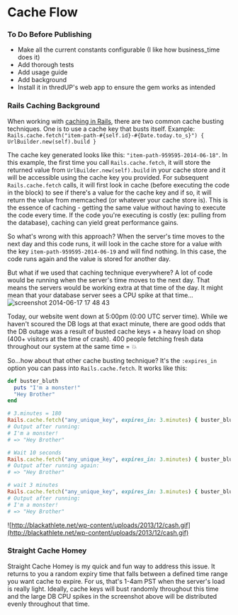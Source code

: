 # Cache Flow

### To Do Before Publishing
* Make all the current constants configurable (I like how business_time does it)
* Add thorough tests
* Add usage guide
* Add background
* Install it in thredUP's web app to ensure the gem works as intended


### Rails Caching Background
When working with [caching in Rails](http://api.rubyonrails.org/classes/ActiveSupport/Cache/Store.html), there are two common cache busting techniques. One is to use a cache key that busts itself. Example:
`Rails.cache.fetch("item-path-#{self.id}-#{Date.today.to_s}") { UrlBuilder.new(self).build }`

The cache key generated looks like this: `"item-path-959595-2014-06-18"`. In this example, the first time you call `Rails.cache.fetch`, it will store the returned value from `UrlBuilder.new(self).build`  in your cache store and it will be accessible using the cache key you provided. For subsequent `Rails.cache.fetch` calls, it will first look in cache (before executing the code in the block) to see if there's a value for the cache key and if so, it will return the value from memcached (or whatever your cache store is). This is the essence of caching - getting the same value without having to execute the code every time. If the code you're executing is costly (ex: pulling from the database), caching can yield great performance gains.

So what's wrong with this approach? When the server's time moves to the next day and this code runs, it will look in the cache store for a value with the key `item-path-959595-2014-06-19` and will find nothing. In this case, the code runs again and the value is stored for another day.

But what if we used that caching technique everywhere? A lot of code would be running when the server's time moves to the next day. That means the servers would be working extra at that time of the day. It might mean that your database server sees a CPU spike at that time...
![screenshot 2014-06-17 17 48 43](https://cloud.githubusercontent.com/assets/341055/3309720/f2ee7db2-f6a3-11e3-99db-463cca44d553.png)

Today, our website went down at 5:00pm (0:00 UTC server time). While we haven't scoured the DB logs at that exact minute, there are good odds that the DB outage was a result of busted cache keys + a heavy load on shop (400+ visitors at the time of crash). 400 people fetching fresh data throughout our system at the same time = :boom:

So...how about that other cache busting technique? It's the `:expires_in` option you can pass into `Rails.cache.fetch`. It works like this:

```ruby
def buster_bluth
  puts "I'm a monster!"
  "Hey Brother"
end

# 3.minutes = 180
Rails.cache.fetch("any_unique_key", expires_in: 3.minutes) { buster_bluth }
# Output after running:
# I'm a monster!
# => "Hey Brother"

# Wait 10 seconds
Rails.cache.fetch("any_unique_key", expires_in: 3.minutes) { buster_bluth }
# Output after running again:
# => "Hey Brother"

# wait 3 minutes
Rails.cache.fetch("any_unique_key", expires_in: 3.minutes) { buster_bluth }
# Output after running:
# I'm a monster!
# => "Hey Brother"
```

![http://blackathlete.net/wp-content/uploads/2013/12/cash.gif](http://blackathlete.net/wp-content/uploads/2013/12/cash.gif)

### Straight Cache Homey
Straight Cache Homey is my quick and fun way to address this issue. It returns to you a random expiry time that falls between a defined time range you want cache to expire. For us, that's 1-4am PST when the server's load is really light. Ideally, cache keys will bust randomly throughout this time and the large DB CPU spikes in the screenshot above will be distributed evenly throughout that time.
